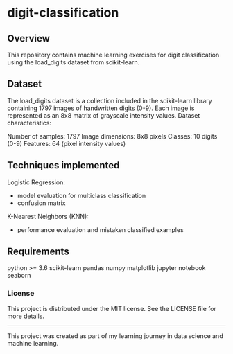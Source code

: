 # digit-classification

## Overview
This repository contains machine learning exercises for digit classification using the load_digits dataset from scikit-learn.

## Dataset
The load_digits dataset is a collection included in the scikit-learn library containing 1797 images of handwritten digits (0-9). Each image is represented as an 8x8 matrix of grayscale intensity values.
Dataset characteristics:

Number of samples: 1797
Image dimensions: 8x8 pixels
Classes: 10 digits (0-9)
Features: 64 (pixel intensity values)

## Techniques implemented
Logistic Regression:
- model evaluation for multiclass classification
- confusion matrix

K-Nearest Neighbors (KNN):
- performance evaluation and mistaken classified examples

## Requirements
python >= 3.6
scikit-learn
pandas
numpy
matplotlib
jupyter notebook
seaborn

### License
This project is distributed under the MIT license. See the LICENSE file for more details.

--- 
This project was created as part of my learning journey in data science and machine learning.
